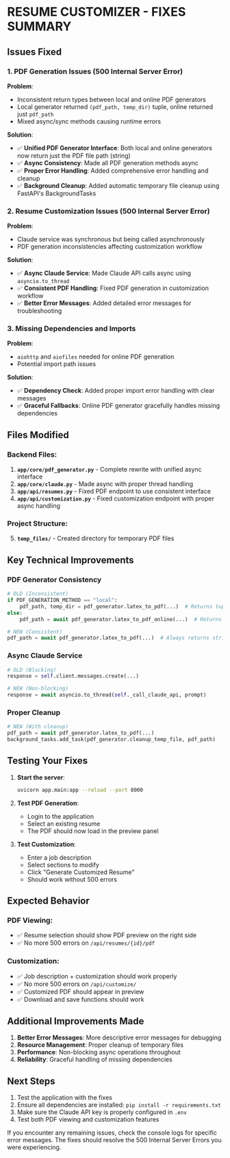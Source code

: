 # RESUME CUSTOMIZER - FIXES SUMMARY

## Issues Fixed

### 1. PDF Generation Issues (500 Internal Server Error)

**Problem**: 
- Inconsistent return types between local and online PDF generators
- Local generator returned `(pdf_path, temp_dir)` tuple, online returned just `pdf_path`
- Mixed async/sync methods causing runtime errors

**Solution**:
- ✅ **Unified PDF Generator Interface**: Both local and online generators now return just the PDF file path (string)
- ✅ **Async Consistency**: Made all PDF generation methods async
- ✅ **Proper Error Handling**: Added comprehensive error handling and cleanup
- ✅ **Background Cleanup**: Added automatic temporary file cleanup using FastAPI's BackgroundTasks

### 2. Resume Customization Issues (500 Internal Server Error)

**Problem**:
- Claude service was synchronous but being called asynchronously
- PDF generation inconsistencies affecting customization workflow

**Solution**:
- ✅ **Async Claude Service**: Made Claude API calls async using `asyncio.to_thread`
- ✅ **Consistent PDF Handling**: Fixed PDF generation in customization workflow
- ✅ **Better Error Messages**: Added detailed error messages for troubleshooting

### 3. Missing Dependencies and Imports

**Problem**:
- `aiohttp` and `aiofiles` needed for online PDF generation
- Potential import path issues

**Solution**:
- ✅ **Dependency Check**: Added proper import error handling with clear messages
- ✅ **Graceful Fallbacks**: Online PDF generator gracefully handles missing dependencies

## Files Modified

### Backend Files:
1. **`app/core/pdf_generator.py`** - Complete rewrite with unified async interface
2. **`app/core/claude.py`** - Made async with proper thread handling
3. **`app/api/resumes.py`** - Fixed PDF endpoint to use consistent interface
4. **`app/api/customization.py`** - Fixed customization endpoint with proper async handling

### Project Structure:
5. **`temp_files/`** - Created directory for temporary PDF files

## Key Technical Improvements

### PDF Generator Consistency
```python
# OLD (Inconsistent)
if PDF_GENERATION_METHOD == "local":
    pdf_path, temp_dir = pdf_generator.latex_to_pdf(...)  # Returns tuple
else:
    pdf_path = await pdf_generator.latex_to_pdf_online(...)  # Returns string

# NEW (Consistent)
pdf_path = await pdf_generator.latex_to_pdf(...)  # Always returns string
```

### Async Claude Service
```python
# OLD (Blocking)
response = self.client.messages.create(...)

# NEW (Non-blocking)
response = await asyncio.to_thread(self._call_claude_api, prompt)
```

### Proper Cleanup
```python
# NEW (With cleanup)
pdf_path = await pdf_generator.latex_to_pdf(...)
background_tasks.add_task(pdf_generator.cleanup_temp_file, pdf_path)
```

## Testing Your Fixes

1. **Start the server**:
   ```bash
   uvicorn app.main:app --reload --port 8000
   ```

2. **Test PDF Generation**:
   - Login to the application
   - Select an existing resume
   - The PDF should now load in the preview panel

3. **Test Customization**:
   - Enter a job description
   - Select sections to modify
   - Click "Generate Customized Resume"
   - Should work without 500 errors

## Expected Behavior

### PDF Viewing:
- ✅ Resume selection should show PDF preview on the right side
- ✅ No more 500 errors on `/api/resumes/{id}/pdf`

### Customization:
- ✅ Job description + customization should work properly
- ✅ No more 500 errors on `/api/customize/`
- ✅ Customized PDF should appear in preview
- ✅ Download and save functions should work

## Additional Improvements Made

1. **Better Error Messages**: More descriptive error messages for debugging
2. **Resource Management**: Proper cleanup of temporary files
3. **Performance**: Non-blocking async operations throughout
4. **Reliability**: Graceful handling of missing dependencies

## Next Steps

1. Test the application with the fixes
2. Ensure all dependencies are installed: `pip install -r requirements.txt`
3. Make sure the Claude API key is properly configured in `.env`
4. Test both PDF viewing and customization features

If you encounter any remaining issues, check the console logs for specific error messages. The fixes should resolve the 500 Internal Server Errors you were experiencing.
